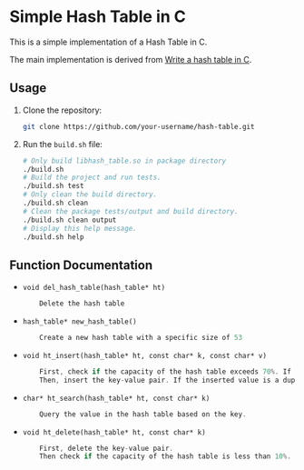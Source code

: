 # Simple Hash Table in C

This is a simple implementation of a Hash Table in C.

The main implementation is derived from [Write a hash table in C](https://github.com/jamesroutley/write-a-hash-table).

## Usage

1. Clone the repository:
   ```bash
   git clone https://github.com/your-username/hash-table.git
   ```

2. Run the `build.sh` file:
    ```bash
    # Only build libhash_table.so in package directory
    ./build.sh
    # Build the project and run tests.
    ./build.sh test
    # Only clean the build directory.
    ./build.sh clean
    # Clean the package tests/output and build directory.
    ./build.sh clean output        
    # Display this help message.
    ./build.sh help
   ```

## Function Documentation
- `void del_hash_table(hash_table* ht)`
    ```c
        Delete the hash table
- `hash_table* new_hash_table()`
    ```c
        Create a new hash table with a specific size of 53
- `void ht_insert(hash_table* ht, const char* k, const char* v)`
    ```c
        First, check if the capacity of the hash table exceeds 70%. If it is, double the capacity. 
        Then, insert the key-value pair. If the inserted value is a duplicate, the new value will overwrite the old one.
- `char* ht_search(hash_table* ht, const char* k)`
    ```c
        Query the value in the hash table based on the key.
- `void ht_delete(hash_table* ht, const char* k)`
    ```c
        First, delete the key-value pair.
        Then check if the capacity of the hash table is less than 10%. If it is, reduce it to half.
    ```
